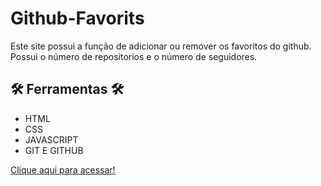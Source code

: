 # Github-Favorits

Este site possui a função de adicionar ou remover os favoritos do github.
Possui o número de repositorios e o número de seguidores.

## 🛠️ Ferramentas 🛠️
- HTML
- CSS
- JAVASCRIPT
- GIT E GITHUB

[Clique aqui para acessar!]()
